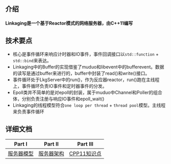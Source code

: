 ## 介绍
#### Linkaging是一个基于Reactor模式的网络服务器，由C++11编写

## 技术要点
- 核心是事件循环来响应计时器和IO事件，事件回调接口以`std::function` + `std::bind`来表达。
- Linkaging中的Buffer的实现借鉴了muduo和libevent中的bufferevent。数据的读写是通过buffer来进行的，buffer中封装了read()和write()接口。
- 事件循环处于LkgServer中的run()，作为反应器reactor，run()跑在主线程上，事件循环负责IO事件和定时器事件的分发。
- Epoll类并不简单的是对epoll的封装，属于muduo中Channel和Poller的组合体，分别负责注册与响应IO事件和epoll_wait()
- Linkaging的线程模型符合`one loop per thread` + `thread pool`模型。主线程来负责事件循环   

## 详细文档
| Part I | Part II | Part III 
| :-: | :-: | :-: |
|[服务器模型](./Docs/ServerModel.md)|[服务器架构](./Docs/ServerArch.md)|[CPP11知识点](./Docs/Cpp11.md)

